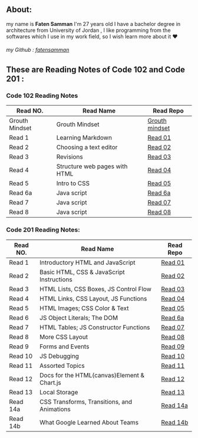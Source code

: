 

## About:
my name is **Faten Samman** I'm 27 years old I have a bachelor degree in architecture from University of Jordan , I like programming from the softwares which I use in my work field, so I wish learn more about it :heart:
###### my Github : [fatensamman](https://github.com/Fatensamman)

## These are Reading Notes of Code 102 and Code 201 :

### Code 102 Reading Notes 

 |    Read NO.    |                  Read Name                |            Read Repo          |
 |----------------|-------------------------------------------|-------------------------------|
 | Grouth Mindset |               Grouth Mindset              |[Grouth mindset](Code102/gm.md)|
 |     Read 1     |              Learning Markdown            |  [Read 01](Code102/Read1.md)  |
 |     Read 2     |            Choosing a text editor         |  [Read 02](Code102/Read2.md)  |
 |     Read 3     |                  Revisions                |  [Read 03](Code102/Read3.md)  |
 |     Read 4     |         Structure web pages with HTML     |  [Read 04](Code102/Read4.md)  |
 |     Read 5     |                 Intro to CSS              |  [Read 05](Code102/Read5.md)  |
 |    Read 6a     |                 Java script               | [Read 6a](Code102/Read6a.md)  |
 |     Read 7     |                 Java script               |  [Read 07](Code102/Read7.md)  |
 |     Read 8     |                 Java script               |  [Read 08](Code102/Read8.md)  |

 ### Code 201 Reading Notes:

 |    Read NO.    |                 Read Name                 |            Read Repo          |
 |----------------|-------------------------------------------|-------------------------------|
 |     Read 1     |      Introductory HTML and JavaScript     |  [Read 01](Code201/Read1.md)  |
 |     Read 2     | Basic HTML, CSS & JavaScript Instructions |  [Read 02](Code201/Read2.md)  |
 |     Read 3     |   HTML Lists, CSS Boxes, JS Control Flow  |  [Read 03](Code201/Read3.md)  |
 |     Read 4     |   HTML Links, CSS Layout, JS Functions    |  [Read 04](Code201/Read4.md)  |
 |     Read 5     |       HTML Images; CSS Color & Text       |  [Read 05](Code201/Read5.md)  |
 |     Read 6     |        JS Object Literals; The DOM        |  [Read 6a](Code201/Read6.md)  |
 |     Read 7     |   HTML Tables; JS Constructor Functions   |  [Read 07](Code201/Read7.md)  |
 |     Read 8     |               More CSS Layout             |  [Read 08](Code201/Read8.md)  |
 |     Read 9     |              Forms and Events             |  [Read 09](Code201/Read9.md)  |
 |     Read 10    |                JS Debugging               |  [Read 10](Code201/Read10.md) |
 |     Read 11    |              Assorted Topics              |  [Read 11](Code201/Read11.md) |
 |     Read 12    |Docs for the HTML(canvas)Element & Chart.js|  [Read 12](Code201/Read12.md) |
 |     Read 13    |               Local Storage               |  [Read 13](Code201/Read13.md) |
 |    Read 14a    |CSS Transforms, Transitions, and Animations| [Read 14a](Code201/Read14a.md)|
 |    Read 14b    |      What Google Learned About Teams      | [Read 14b](Code201/Read14b.md)|